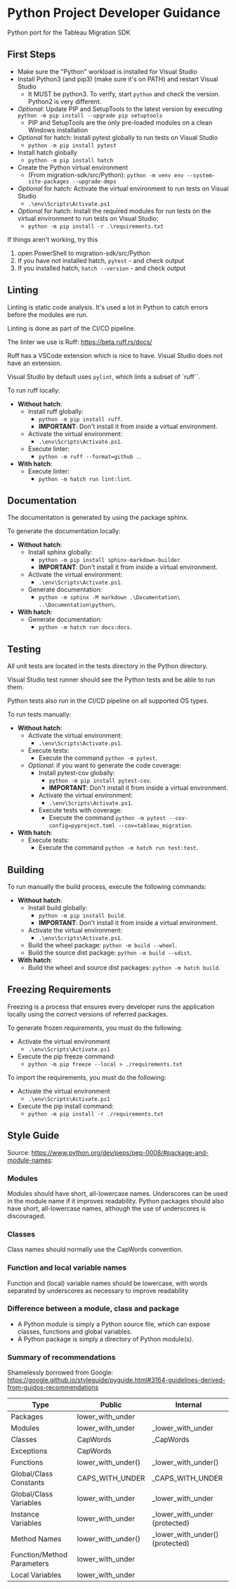 # Python Project Developer Guidance

Python port for the Tableau Migration SDK

## First Steps

* Make sure the "Python" workload is installed for Visual Studio
* Install Python3 (and pip3) (make sure it's on PATH) and restart Visual Studio
  * It MUST be python3. To verify, start `python` and check the version. Python2 is very different.
* _Optional_: Update PIP and SetupTools to the latest version by executing `python -m pip install --upgrade pip setuptools`
  * PIP and SetupTools are the only pre-loaded modules on a clean Windows installation
* _Optional_ for hatch: Install pytest globally to run tests on Visual Studio
  * `python -m pip install pytest`
* Install hatch globally
  * `python -m pip install hatch`
* Create the Python virtual environment
  * (From migration-sdk/src/Python): `python -m venv env --system-site-packages --upgrade-deps`
* _Optional_ for hatch: Activate the virtual environment to run tests on Visual Studio
  * `.\env\Scripts\Activate.ps1`
* _Optional_ for hatch: Install the required modules for run tests on the virtual environment to run tests on Visual Studio:
  * `python -m pip install -r .\requirements.txt`

If things aren't working, try this

1. open PowerShell to migration-sdk/src/Python
1. If you have not installed hatch, `pytest` - and check output
1. If you installed hatch, `hatch --version` - and check output

## Linting

Linting is static code analysis. It's used a lot in Python to catch errors before the modules are run.

Linting is done as part of the CI/CD pipeline.

The linter we use is Ruff: <https://beta.ruff.rs/docs/>

Ruff has a VSCode extension which is nice to have. Visual Studio does not have an extension.

Visual Studio by default uses `pylint`, which lints a subset of `ruff``.

To run ruff locally:

* **Without hatch**:
  * Install ruff globally:
    * `python -m pip install ruff`.
    * **IMPORTANT**: Don't install it from inside a virtual environment.
  * Activate the virtual environment:
    * `.\env\Scripts\Activate.ps1`.
  * Execute linter:
    * `python -m ruff --format=github .`.
* **With hatch**:
  * Execute linter:
    * `python -m hatch run lint:lint`.

## Documentation

The documentation is generated by using the package sphinx.

To generate the documentation locally:
* **Without hatch**:
  * Install sphinx globally:
    * `python -m pip install sphinx-markdown-builder`.
    * **IMPORTANT**: Don't install it from inside a virtual environment.
  * Activate the virtual environment:
    * `.\env\Scripts\Activate.ps1`.
  * Generate documentation:
    * `python -m sphinx -M markdown .\Documentation\ ..\Documentation\python\`.
* **With hatch**:
  * Generate documentation:
    * `python -m hatch run docs:docs`.

## Testing

All unit tests are located in the tests directory in the Python directory.

Visual Studio test runner should see the Python tests and be able to run them.

Python tests also run in the CI/CD pipeline on all supported OS types.

To run tests manually:

* **Without hatch**:
  * Activate the virtual environment:
    * `.\env\Scripts\Activate.ps1`.
  * Execute tests:
    * Execute the command `python -m pytest`.
  * _Optional_: if you want to generate the code coverage:
    * Install pytest-cov globally:
      * `python -m pip install pytest-cov`.
      * **IMPORTANT**: Don't install it from inside a virtual environment.
    * Activate the virtual environment:
      * `.\env\Scripts\Activate.ps1`.
    * Execute tests with coverage:
      * Execute the command `python -m pytest --cov-config=pyproject.toml --cov=tableau_migration`.
* **With hatch**:
  * Execute tests:
    * Execute the command `python -m hatch run test:test`.

## Building

To run manually the build process, execute the following commands:

* **Without hatch**:
  * Install build globally:
    * `python -m pip install build`.
    * **IMPORTANT**: Don't install it from inside a virtual environment.
  * Activate the virtual environment:
    * `.\env\Scripts\Activate.ps1`.
  * Build the wheel package: `python -m build --wheel`.
  * Build the source dist package: `python -m build --sdist`.
* **With hatch**:
  * Build the wheel and source dist packages: `python -m hatch build`.

## Freezing Requirements

Freezing is a process that ensures every developer runs the application locally using the correct versions of referred packages.

To generate frozen requirements, you must do the following:

* Activate the virtual environment
  * `.\env\Scripts\Activate.ps1`
* Execute the pip freeze command:
  * `python -m pip freeze --local > ./requirements.txt`

To import the requirements, you must do the following:

* Activate the virtual environment
  * `.\env\Scripts\Activate.ps1`
* Execute the pip install command:
  * `python -m pip install -r ./requirements.txt`

## Style Guide

Source: <https://www.python.org/dev/peps/pep-0008/#package-and-module-names>:

### Modules

Modules should have short, all-lowercase names. Underscores can be used in the module name if it improves readability. Python packages should also have short, all-lowercase names, although the use of underscores is discouraged.

### Classes

Class names should normally use the CapWords convention.

### Function and local variable names

Function and (local) variable names should be lowercase, with words separated by underscores as necessary to improve readability

### Difference between a module, class and package

* A Python module is simply a Python source file, which can expose classes, functions and global variables.
* A Python package is simply a directory of Python module(s).

### Summary of recommendations

Shamelessly borrowed from Google: <https://google.github.io/styleguide/pyguide.html#3164-guidelines-derived-from-guidos-recommendations>

| Type | Public | Internal |
|------|--------|----------|
Packages | lower_with_under
Modules | lower_with_under | _lower_with_under
Classes | CapWords | _CapWords
Exceptions | CapWords
Functions | lower_with_under() | _lower_with_under()
Global/Class Constants | CAPS_WITH_UNDER | _CAPS_WITH_UNDER
Global/Class Variables | lower_with_under | _lower_with_under
Instance Variables | lower_with_under | _lower_with_under (protected)
Method Names | lower_with_under() | _lower_with_under() (protected)
Function/Method Parameters | lower_with_under
Local Variables | lower_with_under
